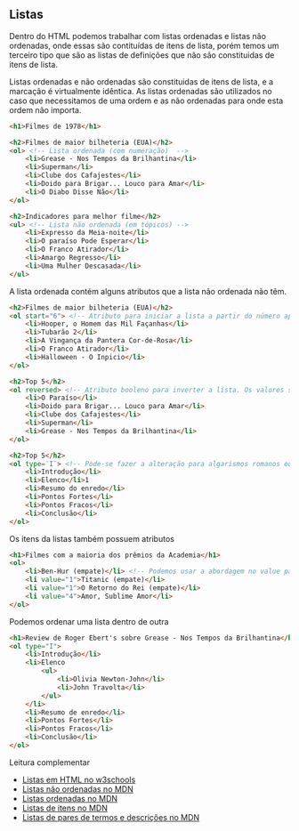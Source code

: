 ## Listas

Dentro do HTML podemos trabalhar com listas ordenadas e listas não ordenadas, onde essas são contituídas de itens de lista, porém temos um terceiro tipo que são as listas de definições que não são constituidas de itens de lista.

Listas ordenadas e não ordenadas são constituidas de itens de lista, e a marcação é virtualmente idêntica. As listas ordenadas são utilizados no caso que necessitamos de uma ordem e as não ordenadas para onde esta ordem não importa.

```html
<h1>Filmes de 1978</h1>

<h2>Filmes de maior bilheteria (EUA)</h2>
<ol> <!-- Lista ordenada (com numeração)  -->
    <li>Grease - Nos Tempos da Brilhantina</li>
    <li>Superman</li>
    <li>Clube dos Cafajestes</li>
    <li>Doido para Brigar... Louco para Amar</li>
    <li>O Diabo Disse Não</li>
</ol>

<h2>Indicadores para melhor filme</h2>
<ul> <!-- Lista não ordenada (em tópicos) -->
    <li>Expresso da Meia-noite</li>
    <li>O paraíso Pode Esperar</li>
    <li>O Franco Atirador</li>
    <li>Amargo Regresso</li>
    <li>Uma Mulher Descasada</li>
</ul>
```

A lista ordenada contém alguns atributos que a lista não ordenada não têm.

```html
<h2>Filmes de maior bilheteria (EUA)</h2>
<ol start="6"> <!-- Atributo para iniciar a lista a partir do número apontado -->
    <li>Hooper, o Homem das Mil Façanhas</li>
    <li>Tubarão 2</li>
    <li>A Vingança da Pantera Cor-de-Rosa</li>
	<li>O Franco Atirador</li>
    <li>Halloween - O Inpicio</li>
</ol>

<h2>Top 5</h2>
<ol reversed> <!-- Atributo booleno para inverter a lista. Os valores são opcionais se colocar o valor ele deve ter o mesmo nome do atributo <ol reversed=¨reversed¨> -->
    <li>O Paraíso</li>
    <li>Doido para Brigar... Louco para Amar</li>
    <li>Clube dos Cafajestes</li>
    <li>Superman</li>
    <li>Grease - Nos Tempos da Brilhantina</li>
</ol>

<h2>Top 5</h2>
<ol type=¨I¨> <!-- Pode-se fazer a alteração para algarismos romanos ou letras ao invés de números. Para algorismos romanos coloque "I" para maiúsculos e "i" para minúsculos. Para letras "A" para maiúsculos e "a" para minúsculas -->
    <li>Introdução</li>
    <li>Elenco</li>1
    <li>Resumo do enredo</li>
    <li>Pontos Fortes</li>
    <li>Pontos Fracos</li>
    <li>Conclusão</li>
</ol>
```

Os itens da listas também possuem atributos

```html
<h1>Filmes com a maioria dos prêmios da Academia</h1>
<ol>
    <li>Ben-Hur (empate)</li> <!-- Podemos usar a abordagem no value para repitir um valor e após ele a lista prossegue com a contagem -->
    <li value="1">Titanic (empate)</li>
    <li value="1">O Retorno do Rei (empate)</li>
    <li value="4">Amor, Sublime Amor</li>
</ol>
```

Podemos ordenar uma lista dentro de outra

```html
<h1>Review de Roger Ebert's sobre Grease - Nos Tempos da Brilhantina</h1>
<ol type="I">
    <li>Introdução</li>
    <li>Elenco
        <ul>
            <li>Olivia Newton-John</li>
            <li>John Travolta</li>
        </ul>
    </li>
    <li>Resumo de enredo</li>
    <li>Pontos Fortes</li>
    <li>Pontos Fracos</li>
    <li>Conclusão</li>
</ol>
```

Leitura complementar

- [Listas em HTML no w3schools](https://www.w3schools.com/html/html_lists.asp)
- [Listas não ordenadas no MDN](https://developer.mozilla.org/pt-BR/docs/Web/HTML/Element/ul)
- [Listas ordenadas no MDN](https://developer.mozilla.org/pt-BR/docs/Web/HTML/Element/o)
- [Listas de itens no MDN](https://developer.mozilla.org/pt-BR/docs/Web/HTML/Element/li)
- [Listas de pares de termos e descrições no MDN](https://developer.mozilla.org/pt-BR/docs/Web/HTML/Element/dl)
